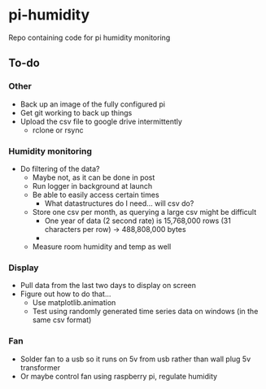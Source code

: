 # pi-humidity
Repo containing code for pi humidity monitoring



## To-do

### Other
- Back up an image of the fully configured pi
- Get git working to back up things
- Upload the csv file to google drive intermittently
  - rclone or rsync

### Humidity monitoring
- Do filtering of the data?
  - Maybe not, as it can be done in post
  - Run logger in background at launch
  - Be able to easily access certain times
    - What datastructures do I need... will csv do?
  - Store one csv per month, as querying a large csv might be difficult
    - One year of data (2 second rate) is 15,768,000 rows (31 characters per row) -> 488,808,000‬ bytes
    - 
  - Measure room humidity and temp as well


### Display
- Pull data from the last two days to display on screen
- Figure out how to do that...
  - Use matplotlib.animation
  - Test using randomly generated time series data on windows (in the same csv format)

### Fan
- Solder fan to a usb so it runs on 5v from usb rather than wall plug 5v transformer
- Or maybe control fan using raspberry pi, regulate humidity


